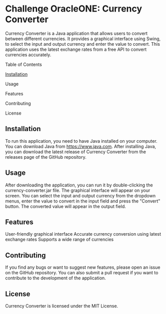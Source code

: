 # Challenge OracleONE: Currency Converter

Currency Converter is a Java application that allows users to convert between different currencies. It provides a graphical interface using Swing, to select the input and output currency and enter the value to convert. This application uses the latest exchange rates from a free API to convert currencies accurately.

Table of Contents

[Installation](#Installation)

Usage

Features

Contributing

License

## Installation

To run this application, you need to have Java installed on your computer. You can download Java from https://www.java.com. After installing Java, you can download the latest release of Currency Converter from the releases page of the GitHub repository.

## Usage
After downloading the application, you can run it by double-clicking the currency-converter.jar file. The graphical interface will appear on your screen. You can select the input and output currency from the dropdown menus, enter the value to convert in the input field and press the "Convert" button. The converted value will appear in the output field.

## Features
User-friendly graphical interface
Accurate currency conversion using latest exchange rates
Supports a wide range of currencies

## Contributing
If you find any bugs or want to suggest new features, please open an issue on the GitHub repository. You can also submit a pull request if you want to contribute to the development of the application.

## License
Currency Converter is licensed under the MIT License.
